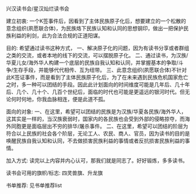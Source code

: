 兴汉读书会/星汉灿烂读书会

建立初衷:
一个K签事件后，因看到了主体民族原子化后，想要建立的一个松散的意念组织(夙愿联合体)，为民族烙下民族认知和认同的思想钢印，做出一把保护民族利益的利剑，此为合法合规的正道阳谋。

目的:
希望通过读书这种方式，
一、解决原子化的问题，因为有读书分享或者群组之类的交流，或者本地的线下的交流，可以摆脱原子化。
二、通过读书，为汉族/华夏儿女/海外华人构建一个底层的民族自我认知和认同，并掌握基本的争取/斗争/生存手段，并能够代代相传、互为纽带。
三、此意念组织(夙愿联合体)不针对此K签证事件，而是看到了主体民族原子化后，为了在未来遇到民族危机国家危亡之时，多一种可以团结的手段。因此此计划面向的时间维度可能是几年后、几十年后、几个、几十个、几百个世纪后，面临的时代也可能是更遥远的银河时代。但无论何时何地，你我血脉相连，便是此道不孤。

面向的对象:
一、在这里，希望可以团结的民族是为汉族/华夏各民族/海外华人，这其实是一样的，当汉族衰弱时，国家内的各民族也会受到外部的侵略掠夺，而海外同胞更是面临层出不穷的排华/屠杀事件。
二、在这里，希望可以团结的阶层为符合以上民族的社会各个阶层，无论工人、农民、商人、官员，因为读书的目的是唤醒民族自我认知和认同，不去做损害民族利益的事情或者反抗损害民族利益的事情。

加入方式:
读完以上内容并内心认可，那我们就是同志了。好好锻炼，多多读书。

读书会可用的旗帜/标志:
四灵兽旗、升龙旗

书单推荐:
见书单推荐list
